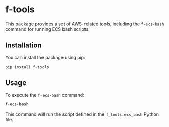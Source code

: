 # f-tools

This package provides a set of AWS-related tools, including the `f-ecs-bash` command for running ECS bash scripts.

## Installation

You can install the package using pip:

```bash
pip install f-tools
```

## Usage

To execute the `f-ecs-bash` command:

```bash
f-ecs-bash
```

This command will run the script defined in the `f_tools.ecs_bash` Python file.
